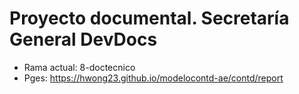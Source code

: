 # Proyecto documental. Secretaría General DevDocs
* Rama actual: 8-doctecnico
* Pges: https://hwong23.github.io/modelocontd-ae/contd/report

